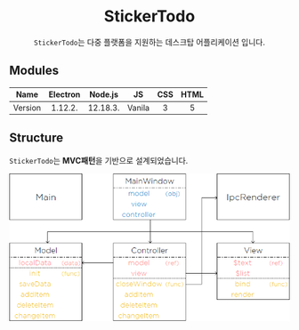 <h1 align="center">StickerTodo</h1>
<div align="center">
  <code>StickerTodo</code>는 다중 플랫폼을 지원하는 데스크탑 어플리케이션 입니다.
</div>

## Modules

|Name|Electron|Node.js|JS|CSS|HTML|
|:-:|:-:|:-:|:-:|:-:|:-:|
|Version|1.12.2.|12.18.3.|Vanila|3|5|

## Structure
`StickerTodo`는 **MVC패턴**을 기반으로 설계되었습니다.

![diagram](diagram.png)

